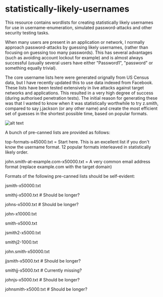 # statistically-likely-usernames
This resource contains wordlists for creating statistically likely usernames for use in username-enumeration, simulated password-attacks and other security testing tasks.

When many users are present in an application or network, I normally approach password-attacks by guessing likely usernames, (rather than focusing on guessing too many passwords). This has several advantages (such as avoiding account lockout for example) and is almost always successful (usually several users have either "Password1", "password" or something equally trivial).

The core username lists here were generated orignally from US Census data, but I have recently updated this to use data indexed from Facebook. These lists have been tested extensively in live attacks against target networks and applications. This resulted in a very high degree of success (during authorised penetration tests). The initial reason for generating these was that I wanted to know when it was statistically worthwhile to try z.smith, compared to say j.jackson (or any other name) and create the most efficient set of guesses in the shortest possible time, based on popular formats.

![alt text](https://github.com/insidetrust/statistically-likely-usernames/blob/master/popular-names.JPG "Pereto curves are awesome")

A bunch of pre-canned lists are provided as follows:

top-formats-x45000.txt = Start here. This is an excellent list if you don't know the username format. 12 popular formats interleaved in statistically likely order.

john.smith-at-example.com-x50000.txt = A very common email address format (replace example.com with the target domain)

Formats of the following pre-canned lists should be self-evident:

jsmith-x50000.txt

smithj-x5000.txt # Should be longer?

johns-x5000.txt # Should be longer?

john-x10000.txt

smith-x5000.txt

jsmith2-x5000.txt

smithj2-1000.txt

john.smith-x50000.txt

jjsmith-x5000.txt  # Should be longer?

smithjj-x5000.txt # Currently missing?

johnjs-x5000.txt  # Should be longer?

johnsmith-x5000.txt  # Should be longer?

